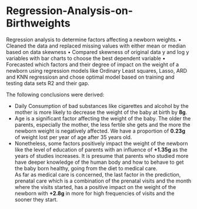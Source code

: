 # Regression-Analysis-on-Birthweights
Regression analysis to determine factors affecting a newborn weights.
•	Cleaned the data and replaced missing values with either mean or median based on data skewness
•	Compared skewness of original data y and log y variables with bar charts to choose the best dependent variable 
•	Forecasted which factors and their degree of impact on the weight of a newborn using regression models like Ordinary Least squares, Lasso, ARD and KNN regressiosn and chose optimal model based on training and testing data sets R2 and their gap.

The following conclusions were derived:

- Daily Consumption of bad substances like cigarettes and alcohol by the mother is more likely to decrease the weight of the baby at birth by <strong>8g</strong>. <br>
- Age is a significant factor affecting the weight of the baby. The older the parents, especially the mother, the less fertile she gets and the more the newborn weight is negatively affected. We have a proportion of <strong>0.23g</strong> of weight lost per year of age after 35 years old.<br>
- Nonetheless, some factors positively impact the weight of the newborn like the level of education of parents with an influence of <strong>+1.35g</strong> as the years of studies increases. It is presume that parents who studied more have deeper knowledge of the human body and how to behave to get the baby born healthy, going from the diet to medical care. <br> As far as medical care is concerned, the last factor in the prediction, prenatal care which is a combination of the prenatal visits and the month where the visits started, has a positive impact on the weight of the newborn with <strong>+2.8g</strong> in more for high frequencies of visits and the sooner they start.


